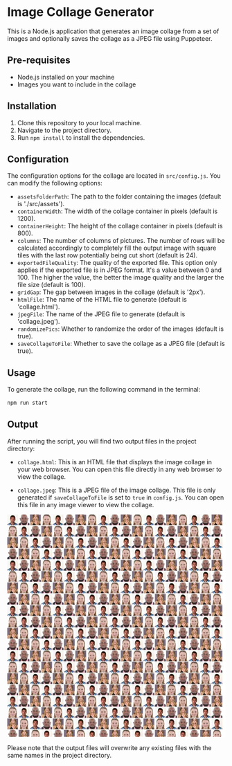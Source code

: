 # Image Collage Generator

This is a Node.js application that generates an image collage from a set of images and optionally saves the collage as a JPEG file using Puppeteer.

## Pre-requisites

- Node.js installed on your machine
- Images you want to include in the collage

## Installation

1. Clone this repository to your local machine.
2. Navigate to the project directory.
3. Run `npm install` to install the dependencies.

## Configuration

The configuration options for the collage are located in `src/config.js`. You can modify the following options:

- `assetsFolderPath`: The path to the folder containing the images (default is './src/assets').
- `containerWidth`: The width of the collage container in pixels (default is 1200).
- `containerHeight`: The height of the collage container in pixels (default is 800).
- `columns`: The number of columns of pictures. The number of rows will be calculated accordingly to completely fill the output image with square tiles with the last row potentially being cut short (default is 24).
- `exportedFileQuality`: The quality of the exported file. This option only applies if the exported file is in JPEG format. It's a value between 0 and 100. The higher the value, the better the image quality and the larger the file size (default is 100).
- `gridGap`: The gap between images in the collage (default is '2px').
- `htmlFile`: The name of the HTML file to generate (default is 'collage.html').
- `jpegFile`: The name of the JPEG file to generate (default is 'collage.jpeg').
- `randomizePics`: Whether to randomize the order of the images (default is true).
- `saveCollageToFile`: Whether to save the collage as a JPEG file (default is true).

## Usage

To generate the collage, run the following command in the terminal:

```bash
npm run start
```

## Output

After running the script, you will find two output files in the project directory:

- `collage.html`: This is an HTML file that displays the image collage in your web browser. You can open this file directly in any web browser to view the collage.

- `collage.jpeg`: This is a JPEG file of the image collage. This file is only generated if `saveCollageToFile` is set to `true` in `config.js`. You can open this file in any image viewer to view the collage.

![Collage Image](collage.jpeg)

Please note that the output files will overwrite any existing files with the same names in the project directory.